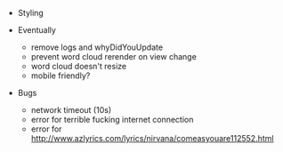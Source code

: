 - Styling
    
- Eventually
    - remove logs and whyDidYouUpdate
    - prevent word cloud rerender on view change
    - word cloud doesn't resize
    - mobile friendly?

- Bugs
    - network timeout (10s)
    - error for terrible fucking internet connection
    - error for http://www.azlyrics.com/lyrics/nirvana/comeasyouare112552.html